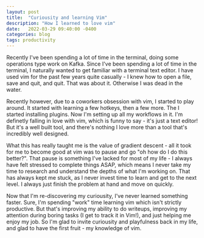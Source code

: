 ```yaml
---
layout: post
title:  "Curiousity and learning Vim"
description: "How I learned to love vim"
date:   2022-03-29 09:40:00 -0400
categories: blog
tags: productivity
---
```

Recently I've been spending a lot of time in the terminal, doing some operations type work on Kafka.  Since I've been spending a lot of time in the terminal, I naturally wanted to get familiar with a terminal text editor.  I have used vim for the past few years quite casually - I knew how to open a file, save and quit, and quit.  That was about it.  Otherwise I was dead in the water.

Recently however, due to a coworkers obsession with vim, I started to play around.  It started with learning a few hotkeys, then a few more.  The I started installing plugins.  Now I'm setting up all my workflows in it.  I'm definetly falling in love with vim, which is funny to say - it's just a text editor!  But it's a well built tool, and there's nothing I love more than a tool that's incredibly well designed.

What this has really taught me is the value of gradient descent - all it took for me to become good at vim was to pause and go "oh how do I do this better?".  That pause is something I've lacked for most of my life - I always have felt stressed to complete things ASAP, which means I never take my time to research and understand the depths of what I'm working on.  That has always kept me stuck, as I never invest time to learn and get to the next level.  I always just finish the problem at hand and move on quickly.

Now that I'm re-discovering my curiousity, I've never learned something faster.  Sure, I'm spending "work" time learning vim which isn't strictly productive.  But that's improving my ability to do writeups, improving my attention during boring tasks (I get to track it in Vim!), and just helping me enjoy my job.  So I'm glad to invite curiousity and playfulness back in my life, and glad to have the first fruit - my knowledge of vim.  
